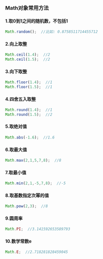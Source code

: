 ### Math对象常用方法
#### 1.取0到1之间的随机数，不包括1
```javascript
Math.random();  //比如: 0.8758511714455712
```
#### 2.向上取整
```javascript
Math.ceil(1.4);  //2
Math.ceil(1.5);  //2
```
#### 3.向下取整
```javascript
Math.floor(1.4);  //1
Math.floor(1.5);  //1
```
#### 4.四舍五入取整
```javascript
Math.round(1.4);  //1
Math.round(1.5);  //2
```
#### 5.取绝对值
```javascript
Math.abs(-1.6);  //1.6
```
#### 6.取最大值
```javascript
Math.max(2,1,5,7,8);  //8
```
#### 7.取最小值
```javascript
Math.min(2,1,-5,7,8);  //-5
```
#### 8.取基数指定次幂的值
```javascript
Math.pow(2,3);  //8
```
#### 9.圆周率
```javascript
Math.PI;  //3.141592653589793
```
#### 10.数学常数e
```javascript
Math.E;  //2.718281828459045
```


